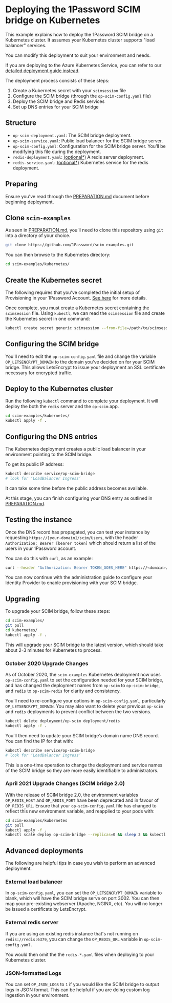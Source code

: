 # Deploying the 1Password SCIM bridge on Kubernetes

This example explains how to deploy the 1Password SCIM bridge on a Kubernetes cluster. It assumes your Kubernetes cluster supports "load balancer" services.

You can modify this deployment to suit your environment and needs.

If you are deploying to the Azure Kubernetes Service, you can refer to our [detailed deployment guide instead](https://support.1password.com/cs/scim-deploy-azure/).

The deployment process consists of these steps:

1. Create a Kubernetes secret with your `scimsession` file
2. Configure the SCIM bridge (through the `op-scim-config.yaml` file)
3. Deploy the SCIM bridge and Redis services
4. Set up DNS entries for your SCIM bridge

## Structure

- `op-scim-deployment.yaml`: The SCIM bridge deployment.
- `op-scim-service.yaml`: Public load balancer for the SCIM bridge server.
- `op-scim-config.yaml`: Configuration for the SCIM bridge server. You’ll be modifying this file during the deployment.
- `redis-deployment.yaml`:  [(optional*)](#external-redis-server) A redis server deployment.
- `redis-service.yaml`:  [(optional*)](#external-redis-server) Kubernetes service for the redis deployment.

## Preparing

Ensure you've read through the [PREPARATION.md](/PREPARATION.md) document before beginning deployment.

## Clone `scim-examples`

As seen in [PREPARATION.md](/PREPARATION.md), you’ll need to clone this repository using `git` into a directory of your choice.

```bash
git clone https://github.com/1Password/scim-examples.git
```

You can then browse to the Kubernetes directory:

```bash
cd scim-examples/kubernetes/
```

## Create the Kubernetes secret

The following requires that you’ve completed the initial setup of Provisioning in your 1Password Account. [See here](https://support.1password.com/scim/#step-1-prepare-your-1password-account) for more details.

Once complete, you must create a Kubernetes secret containing the `scimsession` file. Using `kubectl`, we can read the `scimsession` file and create the Kubernetes secret in one command:

```bash
kubectl create secret generic scimsession --from-file=/path/to/scimsession
```

## Configuring the SCIM bridge

You'll need to edit the `op-scim-config.yaml` file and change the variable `OP_LETSENCRYPT_DOMAIN` to the domain you've decided on for your SCIM bridge. This allows LetsEncrypt to issue your deployment an SSL certificate necessary for encrypted traffic.

## Deploy to the Kubernetes cluster

Run the following `kubectl` command to complete your deployment. It will deploy the both the `redis` server and the `op-scim` app.

```bash
cd scim-examples/kubernetes/
kubectl apply -f .
```

## Configuring the DNS entries

The Kubernetes deployment creates a public load balancer in your environment pointing to the SCIM bridge.

To get its public IP address:

```bash
kubectl describe service/op-scim-bridge 
# look for ‘LoadBalancer Ingress’
```

It can take some time before the public address becomes available.

At this stage, you can finish configuring your DNS entry as outlined in [PREPARATION.md](/PREPARATION.md).

## Testing the instance

Once the DNS record has propagated, you can test your instance by requesting `https://[your-domain]/scim/Users`, with the header `Authorization: Bearer [bearer token]` which should return a list of the users in your 1Password account.

You can do this with `curl`, as an example:

```bash
curl --header "Authorization: Bearer TOKEN_GOES_HERE" https://<domain>/scim/Users
```

You can now continue with the administration guide to configure your Identity Provider to enable provisioning with your SCIM bridge.

## Upgrading

To upgrade your SCIM bridge, follow these steps:

```bash
cd scim-examples/
git pull
cd kubernetes/
kubectl apply -f .
```

This will upgrade your SCIM bridge to the latest version, which should take about 2-3 minutes for Kubernetes to process.

### October 2020 Upgrade Changes

As of October 2020, the `scim-examples` Kubernetes deployment now uses `op-scim-config.yaml` to set the configuration needed for your SCIM bridge, and has changed the deployment names from `op-scim` to `op-scim-bridge`, and `redis` to `op-scim-redis` for clarity and consistency. 

You’ll need to re-configure your options in `op-scim-config.yaml`, particularly `OP_LETSENCRYPT_DOMAIN`. You may also want to delete your previous `op-scim` and `redis` deployments to prevent conflict between the two versions.

```bash
kubectl delete deployment/op-scim deployment/redis
kubectl apply -f .
```

You’ll then need to update your SCIM bridge’s domain name DNS record. You can find the IP for that with:

```bash
kubectl describe service/op-scim-bridge
# look for ‘LoadBalancer Ingress’
```

This is a one-time operation to change the deployment and service names of the SCIM bridge so they are more easily identifiable to administrators.

### April 2021 Upgrade Changes (SCIM bridge 2.0)

With the release of SCIM bridge 2.0, the environment variables `OP_REDIS_HOST` and `OP_REDIS_PORT` have been deprecated and in favour of `OP_REDIS_URL`. Ensure that your `op-scim-config.yaml` file has changed to reflect this new environment variable, and reapplied to your pods with:

```bash
cd scim-examples/kubernetes
git pull
kubectl apply -f .
kubectl scale deploy op-scim-bridge --replicas=0 && sleep 3 && kubectl scale deploy op-scim-bridge --replicas=1
```

## Advanced deployments

The following are helpful tips in case you wish to perform an advanced deployment.

### External load balancer

In `op-scim-config.yaml`, you can set the `OP_LETSENCRYPT_DOMAIN` variable to blank, which will have the SCIM bridge serve on port 3002. You can then map your pre-existing webserver (Apache, NGINX, etc). You will no longer be issued a certificate by LetsEncrypt.

### External redis server

If you are using an existing redis instance that's not running on `redis://redis:6379`, you can change the `OP_REDIS_URL` variable in `op-scim-config.yaml`.

You would then omit the the `redis-*.yaml` files when deploying to your Kubernetes cluster.

### JSON-formatted Logs

You can set `OP_JSON_LOGS` to `1` if you would like the SCIM bridge to output logs in JSON format. This can be helpful if you are doing custom log ingestion in your environment.
